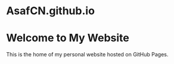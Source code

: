 # AsafCN.github.io

# Welcome to My Website

This is the home of my personal website hosted on GitHub Pages.  
